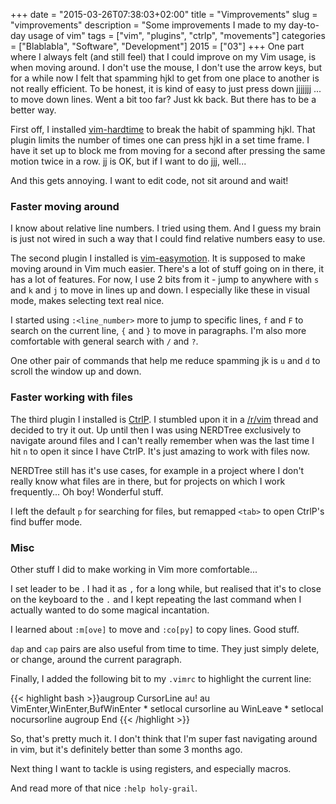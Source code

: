 +++
date = "2015-03-26T07:38:03+02:00"
title = "Vimprovements"
slug = "vimprovements"
description = "Some improvements I made to my day-to-day usage of vim"
tags = ["vim", "plugins", "ctrlp", "movements"]
categories = ["Blablabla", "Software", "Development"]
2015 = ["03"]
+++
One part where I always felt (and still feel) that I could improve on my Vim usage, is when moving around. I don't use the mouse, I don't use the arrow keys, but for a while now I felt that spamming hjkl to get from one place to another is not really efficient. To be honest, it is kind of easy to just press down jjjjjjj ... to move down lines. Went a bit too far? Just kk back. But there has to be a better way.

First off, I installed <a href="https://github.com/takac/vim-hardtime">vim-hardtime</a> to break the habit of spamming hjkl. That plugin limits the number of times one can press hjkl in a set time frame. I have it set up to block me from moving for a second after pressing the same motion twice in a row. jj is OK, but if I want to do jjj, well...

And this gets annoying. I want to edit code, not sit around and wait!

<h3>Faster moving around</h3>

I know about relative line numbers. I tried using them. And I guess my brain is just not wired in such a way that I could find relative numbers easy to use.

The second plugin I installed is <a href="https://github.com/Lokaltog/vim-easymotion">vim-easymotion</a>. It is supposed to make moving around in Vim much easier. There's a lot of stuff going on in there, it has a lot of features. For now, I use 2 bits from it - jump to anywhere with <code><leader>s<char></char></code> and <code><leader>k</code> and <code><leader>j</code> to move in lines up and down. I especially like these in visual mode, makes selecting text real nice.

I started using <code>:<line_number><cr></code> more to jump to specific lines, <code>f</code> and <code>F</code> to search on the current line, <code>{</code> and <code>}</code> to move in paragraphs. I'm also more comfortable with general search with <code>/</code> and <code>?</code>.

One other pair of commands that help me reduce spamming jk is <code><ctrl>u</code> and <code><ctrl>d</code> to scroll the window up and down.

<h3>Faster working with files</h3>

The third plugin I installed is <a href="https://github.com/kien/ctrlp.vim">CtrlP</a>. I stumbled upon it in a <a href="http://www.reddit.com/r/vim">/r/vim</a> thread and decided to try it out. Up until then I was using NERDTree exclusively to navigate around files and I can't really remember when was the last time I hit <code><ctrl>n</code> to open it since I have CtrlP. It's just amazing to work with files now.

NERDTree still has it's use cases, for example in a project where I don't really know what files are in there, but for projects on which I work frequently... Oh boy! Wonderful stuff.

I left the default <code><ctrl>p</code> for searching for files, but remapped <code>&lt;tab&gt;</code> to open CtrlP's find buffer mode.

<h3>Misc</h3>

Other stuff I did to make working in Vim more comfortable...

I set leader to be <code><space></code>. I had it as <code>,</code> for a long while, but realised that it's to close on the keyboard to the <code>.</code> and I kept repeating the last command when I actually wanted to do some magical incantation.

I learned about <code>:m[ove]</code> to move and <code>:co[py]</code> to copy lines. Good stuff.

<code>dap</code> and <code>cap</code> pairs are also useful from time to time. They just simply delete, or change, around the current paragraph.

Finally, I added the following bit to my <code>.vimrc</code> to highlight the current line:

{{< highlight bash >}}augroup CursorLine
    au!
    au VimEnter,WinEnter,BufWinEnter * setlocal cursorline
    au WinLeave * setlocal nocursorline
augroup End
{{< /highlight >}}

So, that's pretty much it. I don't think that I'm super fast navigating around in vim, but it's definitely better than some 3 months ago.

Next thing I want to tackle is using registers, and especially macros.

And read more of that nice <code>:help holy-grail</code>.
